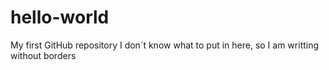 # hello-world
My first GitHub repository
I don´t know what to put in here, so I am writting without borders
